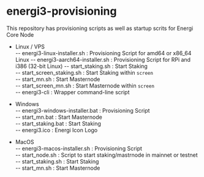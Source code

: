 # energi3-provisioning

This repository has provisioning scripts as well as startup scrits for Energi Core Node

- Linux / VPS <br>
-- energi3-linux-installer.sh : Provisioning Script for amd64 or x86_64 Linux
-- energi3-aarch64-installer.sh : Provisioning Script for RPi and i386 (32-bit Linux)
-- start_staking.sh           : Start Staking<br>
-- start_screen_staking.sh    : Start Staking within `screen`<br>
-- start_mn.sh                : Start Masternode<br>
-- start_screen_mn.sh         : Start Masternode  within `screen`<br>
-- energi3-cli                : Wrapper command-line script<br>
 
- Windows <br>
 -- energi3-windows-installer.bat : Provisioning Script<br>
 -- start_mn.bat                  : Start Masternode<br>
 -- start_staking.bat             : Start Staking<br>
 -- energi3.ico                   : Energi Icon Logo<br>

- MacOS <br>
-- energi3-macos-installer.sh     : Provisioning Script<br>
-- start_node.sh                  : Script to start staking/mastrnode in mainnet or testnet<br>
-- start_staking.sh               : Start Staking<br>
-- start_mn.sh                    : Start Masternode<br>

